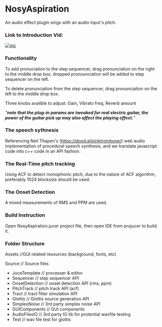 # NosyAspiration
An audio effect plugin sings with an audio input's pitch. 

### Link to Introduction Vid:

[![pic](https://i.vimeocdn.com/video/698111777_1280x720.jpg)](https://vimeo.com/267555841)

### Functionality

To add pronuciation to the step sequencer, drag pronunciation on the right to the middle drop box, dropped pronounciation will be added to step sequencer on the left. 

To delete pronunciation from the step sequencer, drag pronunciation on the left to the middle drop box.

Three knobs availble to adjust: Gain, Vibrato freq, Reverb amount

*"**note that the plug-in params are tweaked for real electric guitar, the power of the guitar pick up may also affect the playing effect.**"*

### The speech sythnesis

Referencing Neil Thapen's (https://dood.al/pinktrombone/) web audio implementation of procedural speech synthesis, and we translate javascript code into c++ code in an API fashion.

### The Real-Time pitch tracking

Using ACF to detect monophonic pitch, due to the nature of ACF algorithm, preferably 1024 blocksize should be used.

### The Onset Detection

A mixed measurements of RMS and PPM are used.

### Build Instruction

Open NosyAspiration.jucer project file, then open IDE from projucer to build it.

### Folder Structure

Assets //GUI related resources (background, fonts, etc)

Source // Source files

- JuceTemplate // processer & editor
- Sequencer // step sequencer API 
- OnsetDetection // onset detection API (rms, ppm)
- PitchTrack // pitch track API (acf)
- Tract // tract filter simulation API
- Glottis // Glottis source generation API
- SimplexNoise // 3rd party simplex noise API
- GUIComponents // GUI components
- AudioFilesIO // 3rd party IO lib for protential wavfile testing
- Test // wav file test for glottis

